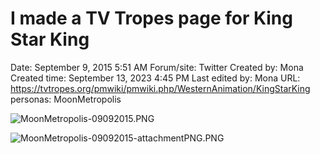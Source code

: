 # I made a TV Tropes page for King Star King

Date: September 9, 2015 5:51 AM
Forum/site: Twitter
Created by: Mona
Created time: September 13, 2023 4:45 PM
Last edited by: Mona
URL: https://tvtropes.org/pmwiki/pmwiki.php/WesternAnimation/KingStarKing
personas: MoonMetropolis

![MoonMetropolis-09092015.PNG](I%20made%20a%20TV%20Tropes%20page%20for%20King%20Star%20King%20a2992291ed1e41358b74c77a35094d99/MoonMetropolis-09092015.png)

![MoonMetropolis-09092015-attachmentPNG.PNG](I%20made%20a%20TV%20Tropes%20page%20for%20King%20Star%20King%20a2992291ed1e41358b74c77a35094d99/MoonMetropolis-09092015-attachmentPNG.png)